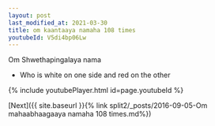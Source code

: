 ```yaml
---
layout: post
last_modified_at: 2021-03-30
title: om kaantaaya namaha 108 times
youtubeId: V5di4bp06Lw
---
```

 
 
Om Shwethapingalaya nama 
 
 -  Who is white on one side and red on the other 
 
  
 
  
 
 
 
 
 
 


{% include youtubePlayer.html id=page.youtubeId %}
 
[Next]({{ site.baseurl }}{% link  split2/_posts/2016-09-05-Om mahaabhaagaaya namaha 108 times.md%})
 
